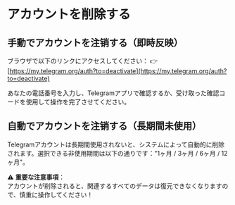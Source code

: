 # アカウントを削除する

## 手動でアカウントを注销する（即時反映）

ブラウザで以下のリンクにアクセスしてください： 👉 [https://my.telegram.org/auth?to=deactivate](https://my.telegram.org/auth?to=deactivate)

あなたの電話番号を入力し、Telegramアプリで確認するか、受け取った確認コードを使用して操作を完了させてください。

## 自動でアカウントを注销する（長期間未使用）

Telegramアカウントは長期間使用されないと、システムによって自動的に削除されます。選択できる非使用期間は以下の通りです："1ヶ月 / 3ヶ月 / 6ヶ月 / 12ヶ月"。

⚠️ **重要な注意事項**：  
アカウントが削除されると、関連するすべてのデータは復元できなくなりますので、慎重に操作してください！